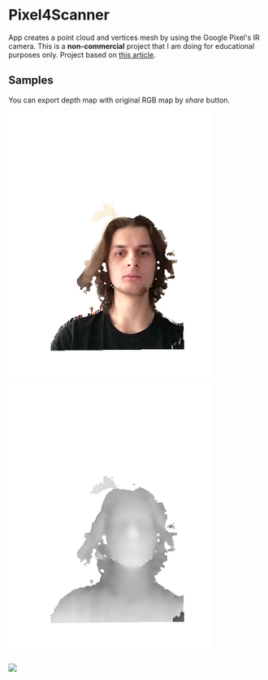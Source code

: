 # Pixel4Scanner

App creates a point cloud and vertices mesh by using the Google Pixel's IR camera.
This is a **non-commercial** project that I am doing for educational purposes only. Project based on [this article](https://ai.googleblog.com/2020/04/udepth-real-time-3d-depth-sensing-on.html).

## Samples

You can export depth map with original RGB map by *share* button.

<img src="/docs/sample.png" width="400"><img src="/docs/sample_depth.png" width="400">

![](docs/720.gif)